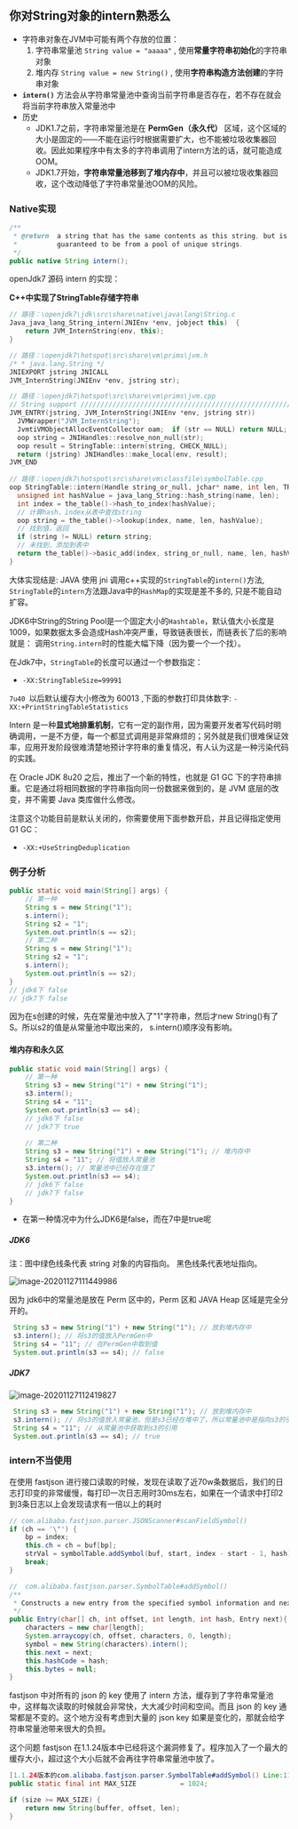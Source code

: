 ## 你对String对象的intern熟悉么

- 字符串对象在JVM中可能有两个存放的位置：
    1. 字符串常量池  `String value = "aaaaa"`  , 使用**常量字符串初始化**的字符串对象
    2. 堆内存 `String value = new String()` , 使用**字符串构造方法创建**的字符串对象
- **`intern()`** 方法会从字符串常量池中查询当前字符串是否存在，若不存在就会将当前字符串放入常量池中
- 历史
    - JDK1.7之前，字符串常量池是在 **PermGen（永久代）** 区域，这个区域的大小是固定的——不能在运行时根据需要扩大，也不能被垃圾收集器回收。因此如果程序中有太多的字符串调用了intern方法的话，就可能造成OOM。
    - JDK1.7开始，**字符串常量池移到了堆内存中**，并且可以被垃圾收集器回收，这个改动降低了字符串常量池OOM的风险。

### Native实现

```java
/** 
 * @return  a string that has the same contents as this string, but is 
 *          guaranteed to be from a pool of unique strings. 
 */  
public native String intern();  
```

openJdk7 源码 intern 的实现：

**C++中实现了StringTable存储字符串**

```c++
// 路径：\openjdk7\jdk\src\share\native\java\lang\String.c
Java_java_lang_String_intern(JNIEnv *env, jobject this)  {  
    return JVM_InternString(env, this);  
}  

// 路径：\openjdk7\hotspot\src\share\vm\prims\jvm.h
/* * java.lang.String */  
JNIEXPORT jstring JNICALL  
JVM_InternString(JNIEnv *env, jstring str);   

// 路径：\openjdk7\hotspot\src\share\vm\prims\jvm.cpp
// String support ///////////////////////////////////////////////////////////////////////////  
JVM_ENTRY(jstring, JVM_InternString(JNIEnv *env, jstring str))  
  JVMWrapper("JVM_InternString");  
  JvmtiVMObjectAllocEventCollector oam;  if (str == NULL) return NULL;  
  oop string = JNIHandles::resolve_non_null(str);  
  oop result = StringTable::intern(string, CHECK_NULL);
  return (jstring) JNIHandles::make_local(env, result);  
JVM_END   
    
// 路径：\openjdk7\hotspot\src\share\vm\classfile\symbolTable.cpp
oop StringTable::intern(Handle string_or_null, jchar* name, int len, TRAPS) {  
  unsigned int hashValue = java_lang_String::hash_string(name, len);  
  int index = the_table()->hash_to_index(hashValue);  
  // 计算hash、index从表中查找string
  oop string = the_table()->lookup(index, name, len, hashValue);  
  // 找到值，返回
  if (string != NULL) return string;  
  // 未找到，添加到表中
  return the_table()->basic_add(index, string_or_null, name, len, hashValue, CHECK_NULL); 
}
```

大体实现结是: JAVA 使用 jni 调用c++实现的`StringTable`的`intern()`方法, `StringTable`的`intern`方法跟Java中的`HashMap`的实现是差不多的,  只是不能自动扩容。

JDK6中String的String Pool是一个固定大小的`Hashtable`，默认值大小长度是1009，如果数据太多会造成Hash冲突严重，导致链表很长，而链表长了后的影响就是： 调用`String.intern`时的性能大幅下降（因为要一个一个找）。

在Jdk7中，`StringTable`的长度可以通过一个参数指定：

- `-XX:StringTableSize=99991`

`7u40 `以后默认缓存大小修改为 60013 ,下面的参数打印具体数字: `-XX:+PrintStringTableStatistics`

Intern 是一种**显式地排重机制**，它有一定的副作用，因为需要开发者写代码时明确调用，一是不方便，每一个都显式调用是非常麻烦的；另外就是我们很难保证效率，应用开发阶段很难清楚地预计字符串的重复情况，有人认为这是一种污染代码的实践。

在 Oracle JDK 8u20 之后，推出了一个新的特性，也就是 G1 GC 下的字符串排重。它是通过将相同数据的字符串指向同一份数据来做到的，是 JVM 底层的改变，并不需要 Java 类库做什么修改。

注意这个功能目前是默认关闭的，你需要使用下面参数开启，并且记得指定使用 G1 GC：

- `-XX:+UseStringDeduplication`

### 例子分析

```java
public static void main(String[] args) {
    // 第一种
    String s = new String("1");
    s.intern();
    String s2 = "1";
    System.out.println(s == s2);
    // 第二种
 	String s = new String("1");
    String s2 = "1";
    s.intern();
    System.out.println(s == s2);
}
// jdk6下 false
// jdk7下 false
```

因为在s创建的时候，先在常量池中放入了"1"字符串，然后才new String()有了S。所以s2的值是从常量池中取出来的， s.intern()顺序没有影响。

#### 堆内存和永久区

```java
public static void main(String[] args) {
    // 第一种
    String s3 = new String("1") + new String("1");
    s3.intern();
    String s4 = "11";
    System.out.println(s3 == s4);
    // jdk6下 false
	// jdk7下 true
    
    // 第二种
    String s3 = new String("1") + new String("1"); // 堆内存中
    String s4 = "11"; // 将值放入常量池
    s3.intern(); // 常量池中已经存在值了
    System.out.println(s3 == s4);
    // jdk6下 false
	// jdk7下 false
}
```

- 在第一种情况中为什么JDK6是false，而在7中是true呢

##### JDK6

注：图中绿色线条代表 string 对象的内容指向。 黑色线条代表地址指向。

![image-20201127111449986](https://gitee.com/liuw5367/resource/raw/master/img/image-20201127111449986.png)

因为 jdk6中的常量池是放在 Perm 区中的，Perm 区和 JAVA Heap 区域是完全分开的。

```java
 String s3 = new String("1") + new String("1"); // 放到堆内存中
 s3.intern(); // 将s3的值放入PermGen中
 String s4 = "11"; // 在PermGen中取到值
 System.out.println(s3 == s4); // false 
```
##### JDK7

![image-20201127112419827](https://gitee.com/liuw5367/resource/raw/master/img/image-20201127112419827.png)

```java
 String s3 = new String("1") + new String("1"); // 放到堆内存中
 s3.intern(); // 将s3的值放入常量池，但是s3已经在堆中了，所以常量池中是指向s3的引用
 String s4 = "11"; // 从常量池中获取到s3的引用
 System.out.println(s3 == s4); // true 
```

### intern不当使用

在使用 fastjson 进行接口读取的时候，发现在读取了近70w条数据后，我们的日志打印变的非常缓慢，每打印一次日志用时30ms左右，如果在一个请求中打印2到3条日志以上会发现请求有一倍以上的耗时

```java
// com.alibaba.fastjson.parser.JSONScanner#scanFieldSymbol()
if (ch == '\"') {
    bp = index;
    this.ch = ch = buf[bp];
    strVal = symbolTable.addSymbol(buf, start, index - start - 1, hash);
    break;
}

//  com.alibaba.fastjson.parser.SymbolTable#addSymbol()
/**
 * Constructs a new entry from the specified symbol information and next entry reference.
 */
public Entry(char[] ch, int offset, int length, int hash, Entry next){
    characters = new char[length];
    System.arraycopy(ch, offset, characters, 0, length);
    symbol = new String(characters).intern();
    this.next = next;
    this.hashCode = hash;
    this.bytes = null;
}
```

fastjson 中对所有的 json 的 key 使用了 intern 方法，缓存到了字符串常量池中，这样每次读取的时候就会非常快，大大减少时间和空间。而且 json 的 key 通常都是不变的。这个地方没有考虑到大量的 json key 如果是变化的，那就会给字符串常量池带来很大的负担。

这个问题 fastjson 在1.1.24版本中已经将这个漏洞修复了。程序加入了一个最大的缓存大小，超过这个大小后就不会再往字符串常量池中放了。

```java
[1.1.24版本的com.alibaba.fastjson.parser.SymbolTable#addSymbol() Line:113]代码
public static final int MAX_SIZE           = 1024;

if (size >= MAX_SIZE) {
    return new String(buffer, offset, len);
}
```